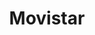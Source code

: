 ---
title: "Movistar"
url: /ciudad-guayana-puerto-ordaz/movistar-carrera-tocoma/
shop: teléfono móvil
---